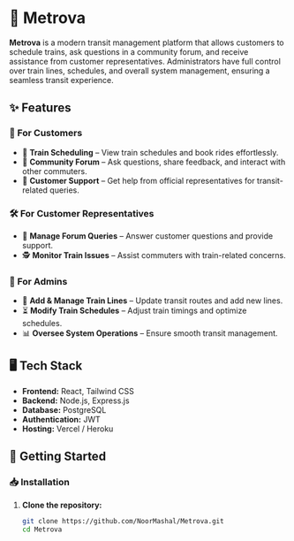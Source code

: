 # 🚆 Metrova  

**Metrova** is a modern transit management platform that allows customers to schedule trains, ask questions in a community forum, and receive assistance from customer representatives. Administrators have full control over train lines, schedules, and overall system management, ensuring a seamless transit experience.  

## ✨ Features  

### 🏢 For Customers  
- 📅 **Train Scheduling** – View train schedules and book rides effortlessly.  
- 💬 **Community Forum** – Ask questions, share feedback, and interact with other commuters.  
- 📩 **Customer Support** – Get help from official representatives for transit-related queries.  

### 🛠 For Customer Representatives  
- 📌 **Manage Forum Queries** – Answer customer questions and provide support.  
- 🕵️ **Monitor Train Issues** – Assist commuters with train-related concerns.  

### 🔧 For Admins  
- 🚆 **Add & Manage Train Lines** – Update transit routes and add new lines.  
- ⏳ **Modify Train Schedules** – Adjust train timings and optimize schedules.  
- 📊 **Oversee System Operations** – Ensure smooth transit management.  

## 🖥 Tech Stack  
- **Frontend:** React, Tailwind CSS  
- **Backend:** Node.js, Express.js  
- **Database:** PostgreSQL  
- **Authentication:** JWT  
- **Hosting:** Vercel / Heroku  

## 🚀 Getting Started  

### 📥 Installation  
1. **Clone the repository:**  
   ```sh
   git clone https://github.com/NoorMashal/Metrova.git
   cd Metrova
